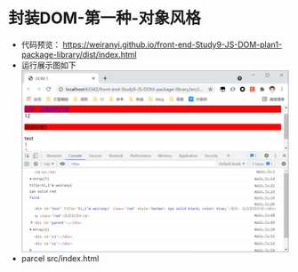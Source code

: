 # 封装DOM-第一种-对象风格
- 代码预览：
https://weiranyi.github.io/front-end-Study9-JS-DOM-plan1-package-library/dist/index.html
- 运行展示图如下
![展示](https://github.com/weiranyi/front-end-Study9-JS-DOM-package-library/blob/main/show/show.png?raw=true)
- parcel src/index.html 
